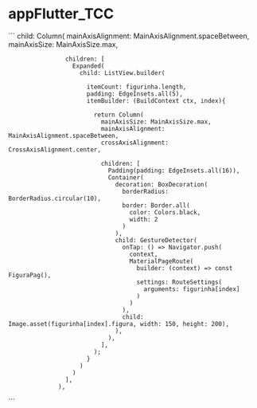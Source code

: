 # appFlutter_TCC

´´´
child: Column(
                    mainAxisAlignment: MainAxisAlignment.spaceBetween,
                    mainAxisSize: MainAxisSize.max,

                    children: [
                      Expanded(
                        child: ListView.builder(

                          itemCount: figurinha.length,
                          padding: EdgeInsets.all(5),
                          itemBuilder: (BuildContext ctx, index){

                            return Column(
                              mainAxisSize: MainAxisSize.max,
                              mainAxisAlignment: MainAxisAlignment.spaceBetween,
                              crossAxisAlignment: CrossAxisAlignment.center,

                              children: [
                                Padding(padding: EdgeInsets.all(16)),
                                Container(
                                  decoration: BoxDecoration(
                                    borderRadius: BorderRadius.circular(10),
                                    border: Border.all(
                                      color: Colors.black,
                                      width: 2
                                    )
                                  ),
                                  child: GestureDetector(
                                    onTap: () => Navigator.push(
                                      context, 
                                      MaterialPageRoute(
                                        builder: (context) => const FiguraPag(),
                                        settings: RouteSettings(
                                          arguments: figurinha[index]
                                        )
                                      )
                                    ),
                                    child: Image.asset(figurinha[index].figura, width: 150, height: 200),
                                  ),
                                ),
                              ],
                            );
                          }
                        )
                      )
                    ],
                  ),
´´´
